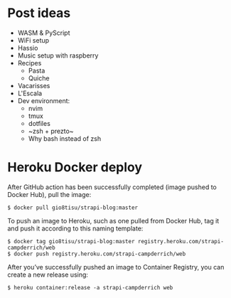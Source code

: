 # Post ideas
* WASM & PyScript
* WiFi setup
* Hassio
* Music setup with raspberry
* Recipes
    - Pasta
    - Quiche
* Vacarisses
* L'Escala
* Dev environment:
    - nvim
    - tmux
    - dotfiles
    - ~zsh + prezto~
    - Why bash instead of zsh


# Heroku Docker deploy
After GitHub action has been successfully completed (image pushed to Docker Hub), pull the image:
```
$ docker pull gio8tisu/strapi-blog:master
```
To push an image to Heroku, such as one pulled from Docker Hub, tag it and push it according to this naming template:
```
$ docker tag gio8tisu/strapi-blog:master registry.heroku.com/strapi-campderrich/web
$ docker push registry.heroku.com/strapi-campderrich/web
```
After you’ve successfully pushed an image to Container Registry, you can create a new release using:
```
$ heroku container:release -a strapi-campderrich web
```

